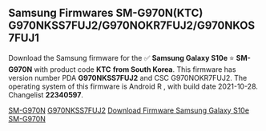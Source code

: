 <h2>Samsung Firmwares SM-G970N(KTC) G970NKSS7FUJ2/G970NOKR7FUJ2/G970NKOS7FUJ1</h2>
Download the Samsung firmware for the ✅ <strong>Samsung Galaxy S10e </strong> ⭐ <strong>SM-G970N</strong> with product code <strong>KTC</strong> <strong> from South Korea</strong>. This firmware has version number PDA <strong>G970NKSS7FUJ2</strong> and CSC G970NOKR7FUJ2. The operating system of this firmware is Android R , with build date 2021-10-28. Changelist <strong>22340597</strong>.


[SM-G970N](https://samfirm.shop/samsung/model/SM-G970N)
[G970NKSS7FUJ2](https://samfirm.shop/samsung/pda/G970NKSS7FUJ2)
[Download Firmware Samsung Galaxy S10e SM-G970N](https://samfirm.shop/samsung/firmware/470091)
